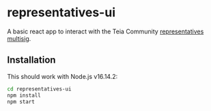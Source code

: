 # representatives-ui

A basic react app to interact with the Teia Community [representatives multisig](hhttps://github.com/teia-community/teia-smart-contracts/blob/main/python/contracts/representatives.py).

## Installation

This should work with Node.js v16.14.2:

```bash
cd representatives-ui
npm install
npm start
```
